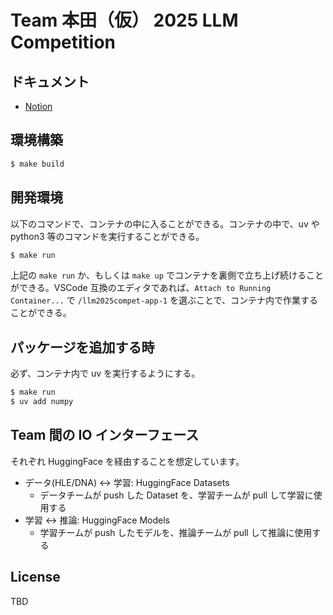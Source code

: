 # Team 本田（仮） 2025 LLM Competition

## ドキュメント

- [Notion](https://www.notion.so/Team-22a9dd6b4cc28015850dc9a4d2314393)

## 環境構築

```bash
$ make build
```

## 開発環境

以下のコマンドで、コンテナの中に入ることができる。コンテナの中で、uv や python3 等のコマンドを実行することができる。

```bash
$ make run
```

上記の `make run` か、もしくは `make up` でコンテナを裏側で立ち上げ続けることができる。VSCode 互換のエディタであれば、`Attach to Running Container...` で `/llm2025compet-app-1` を選ぶことで、コンテナ内で作業することができる。

## パッケージを追加する時

必ず、コンテナ内で uv を実行するようにする。

```bash
$ make run
$ uv add numpy
```

## Team 間の IO インターフェース

それぞれ HuggingFace を経由することを想定しています。

- データ(HLE/DNA) <-> 学習: HuggingFace Datasets
  - データチームが push した Dataset を、学習チームが pull して学習に使用する
- 学習 <-> 推論: HuggingFace Models
  - 学習チームが push したモデルを、推論チームが pull して推論に使用する

## License

TBD
